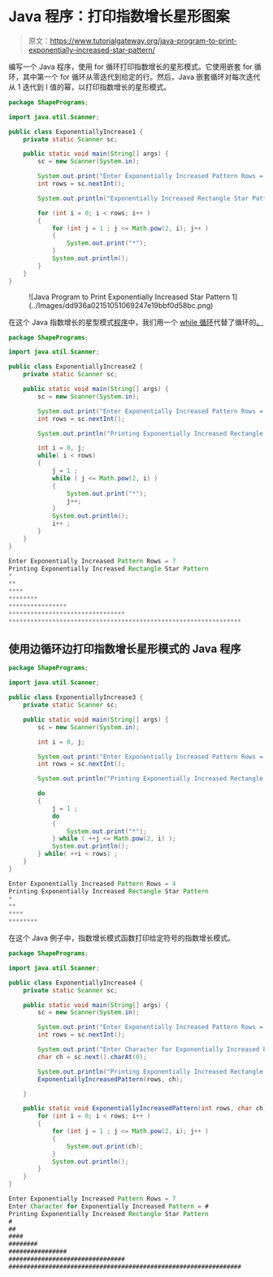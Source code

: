 # Java 程序：打印指数增长星形图案

> 原文：<https://www.tutorialgateway.org/java-program-to-print-exponentially-increased-star-pattern/>

编写一个 Java 程序，使用 for 循环打印指数增长的星形模式。它使用嵌套 for 循环，其中第一个 for 循环从零迭代到给定的行。然后，Java 嵌套循环对每次迭代从 1 迭代到 I 值的幂，以打印指数增长的星形模式。

```java
package ShapePrograms;

import java.util.Scanner;

public class ExponentiallyIncrease1 {
	private static Scanner sc;

	public static void main(String[] args) {
		sc = new Scanner(System.in);

		System.out.print("Enter Exponentially Increased Pattern Rows = ");
		int rows = sc.nextInt();

		System.out.println("Exponentially Increased Rectangle Star Pattern");

		for (int i = 0; i < rows; i++ ) 
		{
			for (int j = 1 ; j <= Math.pow(2, i); j++ ) 
			{
				System.out.print("*");
			}
			System.out.println();
		}
	}
}
```

<figure class="wp-block-image size-large">![Java Program to Print Exponentially Increased Star Pattern 1](../Images/dd936a02151051069247e19bbf0d58bc.png)</figure>

在这个 Java 指数增长的星型模式[程序](https://www.tutorialgateway.org/learn-java-programs/)中，我们用一个 [while 循环](https://www.tutorialgateway.org/java-while-loop/)代替了循环的[。](https://www.tutorialgateway.org/java-for-loop/)

```java
package ShapePrograms;

import java.util.Scanner;

public class ExponentiallyIncrease2 {
	private static Scanner sc;

	public static void main(String[] args) {
		sc = new Scanner(System.in);

		System.out.print("Enter Exponentially Increased Pattern Rows = ");
		int rows = sc.nextInt();

		System.out.println("Printing Exponentially Increased Rectangle Star Pattern");

		int i = 0, j;
		while( i < rows) 
		{
			j = 1 ;
			while ( j <= Math.pow(2, i) ) 
			{
				System.out.print("*");
				j++;
			}
			System.out.println();
			i++ ;
		}
	}
}
```

```java
Enter Exponentially Increased Pattern Rows = 7
Printing Exponentially Increased Rectangle Star Pattern
*
**
****
********
****************
********************************
****************************************************************
```

## 使用边循环边打印指数增长星形模式的 Java 程序

```java
package ShapePrograms;

import java.util.Scanner;

public class ExponentiallyIncrease3 {
	private static Scanner sc;

	public static void main(String[] args) {
		sc = new Scanner(System.in);

		int i = 0, j;

		System.out.print("Enter Exponentially Increased Pattern Rows = ");
		int rows = sc.nextInt();

		System.out.println("Printing Exponentially Increased Rectangle Star Pattern");

		do
		{
			j = 1 ;
			do
			{
				System.out.print("*");
			} while ( ++j <= Math.pow(2, i) );
			System.out.println();
		} while( ++i < rows) ;
	}
}
```

```java
Enter Exponentially Increased Pattern Rows = 4
Printing Exponentially Increased Rectangle Star Pattern
*
**
****
********
```

在这个 Java 例子中，指数增长模式函数打印给定符号的指数增长模式。

```java
package ShapePrograms;

import java.util.Scanner;

public class ExponentiallyIncrease4 {
	private static Scanner sc;

	public static void main(String[] args) {
		sc = new Scanner(System.in);

		System.out.print("Enter Exponentially Increased Pattern Rows = ");
		int rows = sc.nextInt();

		System.out.print("Enter Character for Exponentially Increased Pattern = ");
		char ch = sc.next().charAt(0);

		System.out.println("Printing Exponentially Increased Rectangle Star Pattern");
		ExponentiallyIncreasedPattern(rows, ch);

	}

	public static void ExponentiallyIncreasedPattern(int rows, char ch) {
		for (int i = 0; i < rows; i++ ) 
		{
			for (int j = 1 ; j <= Math.pow(2, i); j++ ) 
			{
				System.out.print(ch);
			}
			System.out.println();
		}
	}
}
```

```java
Enter Exponentially Increased Pattern Rows = 7
Enter Character for Exponentially Increased Pattern = #
Printing Exponentially Increased Rectangle Star Pattern
#
##
####
########
################
################################
################################################################
```